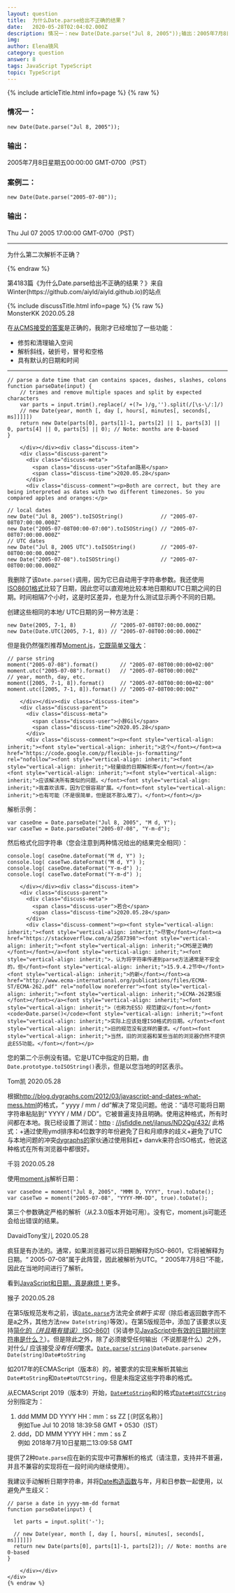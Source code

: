 ```yaml
---
layout: question
title:  为什么Date.parse给出不正确的结果？
date:   2020-05-28T02:04:02.000Z
description: 情况一：new Date(Date.parse("Jul 8, 2005"));输出：2005年7月8日星期五00 00 00 GMT-070...
img: 
author: Elena镜风
category: question
answer: 8
tags: JavaScript TypeScript
topic: TypeScript
---
```

<div class="article-root">
  <div class="article">
    {% include articleTitle.html info=page %}
    {% raw %}
    <div class="article-content"><h3><font style="vertical-align: inherit;"><font style="vertical-align: inherit;">情况一：</font></font></h3>

<pre class="lang-js prettyprint prettyprinted" style=""><code><span class="kwd">new</span><span class="pln"> </span><span class="typ">Date</span><span class="pun">(</span><span class="typ">Date</span><span class="pun">.</span><span class="pln">parse</span><span class="pun">(</span><span class="str">"Jul 8, 2005"</span><span class="pun">));</span></code></pre>

<h3><font style="vertical-align: inherit;"><font style="vertical-align: inherit;">输出：</font></font></h3>

<p><font style="vertical-align: inherit;"><font style="vertical-align: inherit;">2005年7月8日星期五00:00:00 GMT-0700（PST）</font></font></p>

<h3><font style="vertical-align: inherit;"><font style="vertical-align: inherit;">案例二：</font></font></h3>

<pre class="lang-js prettyprint prettyprinted" style=""><code><span class="kwd">new</span><span class="pln"> </span><span class="typ">Date</span><span class="pun">(</span><span class="typ">Date</span><span class="pun">.</span><span class="pln">parse</span><span class="pun">(</span><span class="str">"2005-07-08"</span><span class="pun">));</span></code></pre>

<h3><font style="vertical-align: inherit;"><font style="vertical-align: inherit;">输出：</font></font></h3>

<p><font style="vertical-align: inherit;"><font style="vertical-align: inherit;">Thu Jul 07 2005 17:00:00 GMT-0700（PST）</font></font></p>

<hr>

<p><font style="vertical-align: inherit;"><font style="vertical-align: inherit;">为什么第二次解析不正确？</font></font></p></div>
    {% endraw %}
  </div>
  <p class="winter_mark">第4183篇《为什么Date.parse给出不正确的结果？》来自Winter(https://github.com/aiyld/aiyld.github.io)的站点</p>
  <div class="discuss-wrapper">
    {% include discussTitle.html info=page %}
    {% raw %}
    <div class="discuss-list">
    <div class="discuss-item">
        <div class="discuss-parent">
          <div class="discuss-meta">
            <span class="discuss-user">MonsterKK</span>
            <span class="discuss-time">2020.05.28</span>
          </div>
          <div class="discuss-comment"><p><font style="vertical-align: inherit;"><font style="vertical-align: inherit;">在</font></font><a href="https://stackoverflow.com/a/2587398/6695569"><font style="vertical-align: inherit;"><font style="vertical-align: inherit;">从CMS接受的答案</font></font></a><font style="vertical-align: inherit;"><font style="vertical-align: inherit;">是正确的，我刚才已经增加了一些功能：</font></font></p>

<ul>
<li><font style="vertical-align: inherit;"><font style="vertical-align: inherit;">修剪和清理输入空间</font></font></li>
<li><font style="vertical-align: inherit;"><font style="vertical-align: inherit;">解析斜线，破折号，冒号和空格</font></font></li>
<li><font style="vertical-align: inherit;"><font style="vertical-align: inherit;">具有默认的日期和时间</font></font></li>
</ul>

<hr>

<pre class="lang-js prettyprint prettyprinted" style=""><code><span class="com">// parse a date time that can contains spaces, dashes, slashes, colons</span><span class="pln">
</span><span class="kwd">function</span><span class="pln"> parseDate</span><span class="pun">(</span><span class="pln">input</span><span class="pun">)</span><span class="pln"> </span><span class="pun">{</span><span class="pln">
    </span><span class="com">// trimes and remove multiple spaces and split by expected characters</span><span class="pln">
    </span><span class="kwd">var</span><span class="pln"> parts </span><span class="pun">=</span><span class="pln"> input</span><span class="pun">.</span><span class="pln">trim</span><span class="pun">().</span><span class="pln">replace</span><span class="pun">(</span><span class="str">/ +(?= )/</span><span class="pln">g</span><span class="pun">,</span><span class="str">''</span><span class="pun">).</span><span class="pln">split</span><span class="pun">(</span><span class="str">/[\s-\/:]/</span><span class="pun">)</span><span class="pln">
    </span><span class="com">// new Date(year, month [, day [, hours[, minutes[, seconds[, ms]]]]])</span><span class="pln">
    </span><span class="kwd">return</span><span class="pln"> </span><span class="kwd">new</span><span class="pln"> </span><span class="typ">Date</span><span class="pun">(</span><span class="pln">parts</span><span class="pun">[</span><span class="lit">0</span><span class="pun">],</span><span class="pln"> parts</span><span class="pun">[</span><span class="lit">1</span><span class="pun">]-</span><span class="lit">1</span><span class="pun">,</span><span class="pln"> parts</span><span class="pun">[</span><span class="lit">2</span><span class="pun">]</span><span class="pln"> </span><span class="pun">||</span><span class="pln"> </span><span class="lit">1</span><span class="pun">,</span><span class="pln"> parts</span><span class="pun">[</span><span class="lit">3</span><span class="pun">]</span><span class="pln"> </span><span class="pun">||</span><span class="pln"> </span><span class="lit">0</span><span class="pun">,</span><span class="pln"> parts</span><span class="pun">[</span><span class="lit">4</span><span class="pun">]</span><span class="pln"> </span><span class="pun">||</span><span class="pln"> </span><span class="lit">0</span><span class="pun">,</span><span class="pln"> parts</span><span class="pun">[</span><span class="lit">5</span><span class="pun">]</span><span class="pln"> </span><span class="pun">||</span><span class="pln"> </span><span class="lit">0</span><span class="pun">);</span><span class="pln"> </span><span class="com">// Note: months are 0-based</span><span class="pln">
</span><span class="pun">}</span></code></pre></div>
        </div></div><div class="discuss-item">
        <div class="discuss-parent">
          <div class="discuss-meta">
            <span class="discuss-user">Stafan路易</span>
            <span class="discuss-time">2020.05.28</span>
          </div>
          <div class="discuss-comment"><p>Both are correct, but they are being interpreted as dates with two different timezones. So you compared apples and oranges:</p>

<pre class="lang-js prettyprint prettyprinted" style=""><code><span class="com">// local dates</span><span class="pln">
</span><span class="kwd">new</span><span class="pln"> </span><span class="typ">Date</span><span class="pun">(</span><span class="str">"Jul 8, 2005"</span><span class="pun">).</span><span class="pln">toISOString</span><span class="pun">()</span><span class="pln">            </span><span class="com">// "2005-07-08T07:00:00.000Z"</span><span class="pln">
</span><span class="kwd">new</span><span class="pln"> </span><span class="typ">Date</span><span class="pun">(</span><span class="str">"2005-07-08T00:00-07:00"</span><span class="pun">).</span><span class="pln">toISOString</span><span class="pun">()</span><span class="pln"> </span><span class="com">// "2005-07-08T07:00:00.000Z"</span><span class="pln">
</span><span class="com">// UTC dates</span><span class="pln">
</span><span class="kwd">new</span><span class="pln"> </span><span class="typ">Date</span><span class="pun">(</span><span class="str">"Jul 8, 2005 UTC"</span><span class="pun">).</span><span class="pln">toISOString</span><span class="pun">()</span><span class="pln">        </span><span class="com">// "2005-07-08T00:00:00.000Z"</span><span class="pln">
</span><span class="kwd">new</span><span class="pln"> </span><span class="typ">Date</span><span class="pun">(</span><span class="str">"2005-07-08"</span><span class="pun">).</span><span class="pln">toISOString</span><span class="pun">()</span><span class="pln">             </span><span class="com">// "2005-07-08T00:00:00.000Z"</span></code></pre>

<p><font style="vertical-align: inherit;"><font style="vertical-align: inherit;">我删除了该</font></font><code>Date.parse()</code><font style="vertical-align: inherit;"><font style="vertical-align: inherit;">调用，因为它已自动用于字符串参数。</font><font style="vertical-align: inherit;">我还使用</font></font><a href="https://developer.mozilla.org/en-US/docs/Web/JavaScript/Reference/Global_Objects/Date/toISOString" rel="nofollow noreferrer" title="Date.prototype.toISOString（）"><font style="vertical-align: inherit;"><font style="vertical-align: inherit;">ISO8601格式</font></font></a><font style="vertical-align: inherit;"><font style="vertical-align: inherit;">比较了日期，因此您可以直观地比较本地日期和UTC日期之间的日期。</font><font style="vertical-align: inherit;">时间相隔7个小时，这是时区差异，也是为什么测试显示两个不同的日期。</font></font></p>

<p><font style="vertical-align: inherit;"><font style="vertical-align: inherit;">创建这些相同的本地/ UTC日期的另一种方法是：</font></font></p>

<pre class="lang-js prettyprint prettyprinted" style=""><code><span class="kwd">new</span><span class="pln"> </span><span class="typ">Date</span><span class="pun">(</span><span class="lit">2005</span><span class="pun">,</span><span class="pln"> </span><span class="lit">7</span><span class="pun">-</span><span class="lit">1</span><span class="pun">,</span><span class="pln"> </span><span class="lit">8</span><span class="pun">)</span><span class="pln">           </span><span class="com">// "2005-07-08T07:00:00.000Z"</span><span class="pln">
</span><span class="kwd">new</span><span class="pln"> </span><span class="typ">Date</span><span class="pun">(</span><span class="typ">Date</span><span class="pun">.</span><span class="pln">UTC</span><span class="pun">(</span><span class="lit">2005</span><span class="pun">,</span><span class="pln"> </span><span class="lit">7</span><span class="pun">-</span><span class="lit">1</span><span class="pun">,</span><span class="pln"> </span><span class="lit">8</span><span class="pun">))</span><span class="pln"> </span><span class="com">// "2005-07-08T00:00:00.000Z"</span></code></pre>

<p><font style="vertical-align: inherit;"><font style="vertical-align: inherit;">但是我仍然强烈推荐</font></font><a href="http://momentjs.com/" rel="nofollow noreferrer"><font style="vertical-align: inherit;"><font style="vertical-align: inherit;">Moment.js</font></font></a><font style="vertical-align: inherit;"><font style="vertical-align: inherit;">，</font><a href="http://momentjs.com/" rel="nofollow noreferrer"><font style="vertical-align: inherit;">它既</font></a></font><a href="http://momentjs.com/docs/#/parsing/" rel="nofollow noreferrer" title="Moment.js文件"><font style="vertical-align: inherit;"><font style="vertical-align: inherit;">简单又强大</font></font></a><font style="vertical-align: inherit;"><font style="vertical-align: inherit;">：</font></font></p>

<pre class="lang-js prettyprint prettyprinted" style=""><code><span class="com">// parse string</span><span class="pln">
moment</span><span class="pun">(</span><span class="str">"2005-07-08"</span><span class="pun">).</span><span class="pln">format</span><span class="pun">()</span><span class="pln">       </span><span class="com">// "2005-07-08T00:00:00+02:00"</span><span class="pln">
moment</span><span class="pun">.</span><span class="pln">utc</span><span class="pun">(</span><span class="str">"2005-07-08"</span><span class="pun">).</span><span class="pln">format</span><span class="pun">()</span><span class="pln">   </span><span class="com">// "2005-07-08T00:00:00Z"</span><span class="pln">
</span><span class="com">// year, month, day, etc.</span><span class="pln">
moment</span><span class="pun">([</span><span class="lit">2005</span><span class="pun">,</span><span class="pln"> </span><span class="lit">7</span><span class="pun">-</span><span class="lit">1</span><span class="pun">,</span><span class="pln"> </span><span class="lit">8</span><span class="pun">]).</span><span class="pln">format</span><span class="pun">()</span><span class="pln">     </span><span class="com">// "2005-07-08T00:00:00+02:00"</span><span class="pln">
moment</span><span class="pun">.</span><span class="pln">utc</span><span class="pun">([</span><span class="lit">2005</span><span class="pun">,</span><span class="pln"> </span><span class="lit">7</span><span class="pun">-</span><span class="lit">1</span><span class="pun">,</span><span class="pln"> </span><span class="lit">8</span><span class="pun">]).</span><span class="pln">format</span><span class="pun">()</span><span class="pln"> </span><span class="com">// "2005-07-08T00:00:00Z"</span></code></pre></div>
        </div></div><div class="discuss-item">
        <div class="discuss-parent">
          <div class="discuss-meta">
            <span class="discuss-user">小胖Gil</span>
            <span class="discuss-time">2020.05.28</span>
          </div>
          <div class="discuss-comment"><p><font style="vertical-align: inherit;"><font style="vertical-align: inherit;">这个</font></font><a href="https://code.google.com/p/flexible-js-formatting/" rel="nofollow"><font style="vertical-align: inherit;"><font style="vertical-align: inherit;">轻量级的日期解析库</font></font></a><font style="vertical-align: inherit;"><font style="vertical-align: inherit;">应该解决所有类似的问题。</font><font style="vertical-align: inherit;">我喜欢该库，因为它很容易扩展。</font><font style="vertical-align: inherit;">也有可能（不是很简单，但是就不那么难了）。</font></font></p>

<p><font style="vertical-align: inherit;"><font style="vertical-align: inherit;">解析示例：</font></font></p>

<pre class="lang-js prettyprint prettyprinted" style=""><code><span class="kwd">var</span><span class="pln"> caseOne </span><span class="pun">=</span><span class="pln"> </span><span class="typ">Date</span><span class="pun">.</span><span class="pln">parseDate</span><span class="pun">(</span><span class="str">"Jul 8, 2005"</span><span class="pun">,</span><span class="pln"> </span><span class="str">"M d, Y"</span><span class="pun">);</span><span class="pln">
</span><span class="kwd">var</span><span class="pln"> caseTwo </span><span class="pun">=</span><span class="pln"> </span><span class="typ">Date</span><span class="pun">.</span><span class="pln">parseDate</span><span class="pun">(</span><span class="str">"2005-07-08"</span><span class="pun">,</span><span class="pln"> </span><span class="str">"Y-m-d"</span><span class="pun">);</span></code></pre>

<p><font style="vertical-align: inherit;"><font style="vertical-align: inherit;">然后格式化回字符串（您会注意到两种情况给出的结果完全相同）：</font></font></p>

<pre class="lang-js prettyprint prettyprinted" style=""><code><span class="pln">console</span><span class="pun">.</span><span class="pln">log</span><span class="pun">(</span><span class="pln"> caseOne</span><span class="pun">.</span><span class="pln">dateFormat</span><span class="pun">(</span><span class="str">"M d, Y"</span><span class="pun">)</span><span class="pln"> </span><span class="pun">);</span><span class="pln">
console</span><span class="pun">.</span><span class="pln">log</span><span class="pun">(</span><span class="pln"> caseTwo</span><span class="pun">.</span><span class="pln">dateFormat</span><span class="pun">(</span><span class="str">"M d, Y"</span><span class="pun">)</span><span class="pln"> </span><span class="pun">);</span><span class="pln">
console</span><span class="pun">.</span><span class="pln">log</span><span class="pun">(</span><span class="pln"> caseOne</span><span class="pun">.</span><span class="pln">dateFormat</span><span class="pun">(</span><span class="str">"Y-m-d"</span><span class="pun">)</span><span class="pln"> </span><span class="pun">);</span><span class="pln">
console</span><span class="pun">.</span><span class="pln">log</span><span class="pun">(</span><span class="pln"> caseTwo</span><span class="pun">.</span><span class="pln">dateFormat</span><span class="pun">(</span><span class="str">"Y-m-d"</span><span class="pun">)</span><span class="pln"> </span><span class="pun">);</span></code></pre></div>
        </div></div><div class="discuss-item">
        <div class="discuss-parent">
          <div class="discuss-meta">
            <span class="discuss-user">若合</span>
            <span class="discuss-time">2020.05.28</span>
          </div>
          <div class="discuss-comment"><p><font style="vertical-align: inherit;"><font style="vertical-align: inherit;">尽管</font></font><a href="https://stackoverflow.com/a/2587398"><font style="vertical-align: inherit;"><font style="vertical-align: inherit;">CMS是正确的</font></font></a><font style="vertical-align: inherit;"><font style="vertical-align: inherit;">，认为将字符串传递到parse方法通常是不安全的，但</font><font style="vertical-align: inherit;">15.9.4.2节中</font><font style="vertical-align: inherit;">的新</font></font><a href="http://www.ecma-international.org/publications/files/ECMA-ST/ECMA-262.pdf" rel="nofollow noreferrer"><font style="vertical-align: inherit;"><font style="vertical-align: inherit;">ECMA-262第5版</font></font></a><font style="vertical-align: inherit;"><font style="vertical-align: inherit;">（也称为ES5）规范建议</font></font><code>Date.parse()</code><font style="vertical-align: inherit;"><font style="vertical-align: inherit;">实际上应该处理ISO格式的日期。</font><font style="vertical-align: inherit;">旧的规范没有这样的要求。</font><font style="vertical-align: inherit;">当然，旧的浏览器和某些当前的浏览器仍然不提供此ES5功能。</font></font></p>

<p><font style="vertical-align: inherit;"><font style="vertical-align: inherit;">您的第二个示例没有错。</font><font style="vertical-align: inherit;">它是UTC中指定的日期，由</font></font><code>Date.prototype.toISOString()</code><font style="vertical-align: inherit;"><font style="vertical-align: inherit;">表示，但是以您当地的时区表示。</font></font></p></div>
        </div></div><div class="discuss-item">
        <div class="discuss-parent">
          <div class="discuss-meta">
            <span class="discuss-user">Tom凯</span>
            <span class="discuss-time">2020.05.28</span>
          </div>
          <div class="discuss-comment"><p><font style="vertical-align: inherit;"><font style="vertical-align: inherit;">根据</font></font><a href="http://blog.dygraphs.com/2012/03/javascript-and-dates-what-mess.html" rel="nofollow noreferrer"><font style="vertical-align: inherit;"><font style="vertical-align: inherit;">http://blog.dygraphs.com/2012/03/javascript-and-dates-what-mess.html</font></font></a><font style="vertical-align: inherit;"><font style="vertical-align: inherit;">的格式，“ yyyy / mm / dd”解决了常见问题。</font><font style="vertical-align: inherit;">他说：“请尽可能将日期字符串粘贴到“ YYYY / MM / DD”。它被普遍支持且明确。使用这种格式，所有时间都在本地。</font><font style="vertical-align: inherit;">我已经设置了测试：</font></font><a href="http://jsfiddle.net/jlanus/ND2Qg/432/" rel="nofollow noreferrer"><font style="vertical-align: inherit;"><font style="vertical-align: inherit;">http</font></font></a><font style="vertical-align: inherit;"><font style="vertical-align: inherit;"> : </font><a href="http://jsfiddle.net/jlanus/ND2Qg/432/" rel="nofollow noreferrer"><font style="vertical-align: inherit;">//jsfiddle.net/jlanus/ND2Qg/432/</font></a><font style="vertical-align: inherit;"> 
此格式：+通过使用ymd排序和4位数字的年份避免了日和月顺序的歧义+避免了UTC与本地问题的冲突</font></font><a href="http://blog.dygraphs.com/2012/03/javascript-and-dates-what-mess.html" rel="nofollow noreferrer"><font style="vertical-align: inherit;"><font style="vertical-align: inherit;">dygraphs的</font></font></a><font style="vertical-align: inherit;"><font style="vertical-align: inherit;">家伙</font><font style="vertical-align: inherit;">通过使用斜杠+ danvk来符合ISO格式</font><font style="vertical-align: inherit;">，他说这种格式在所有浏览器中都很好。</font></font></p></div>
        </div></div><div class="discuss-item">
        <div class="discuss-parent">
          <div class="discuss-meta">
            <span class="discuss-user">千羽</span>
            <span class="discuss-time">2020.05.28</span>
          </div>
          <div class="discuss-comment"><p><font style="vertical-align: inherit;"><font style="vertical-align: inherit;">使用</font></font><a href="https://momentjs.com/docs/#/parsing/string-format/" rel="noreferrer"><font style="vertical-align: inherit;"><font style="vertical-align: inherit;">moment.js</font></font></a><font style="vertical-align: inherit;"><font style="vertical-align: inherit;">解析日期：</font></font></p>

<pre class="lang-js prettyprint prettyprinted" style=""><code><span class="kwd">var</span><span class="pln"> caseOne </span><span class="pun">=</span><span class="pln"> moment</span><span class="pun">(</span><span class="str">"Jul 8, 2005"</span><span class="pun">,</span><span class="pln"> </span><span class="str">"MMM D, YYYY"</span><span class="pun">,</span><span class="pln"> </span><span class="kwd">true</span><span class="pun">).</span><span class="pln">toDate</span><span class="pun">();</span><span class="pln">
</span><span class="kwd">var</span><span class="pln"> caseTwo </span><span class="pun">=</span><span class="pln"> moment</span><span class="pun">(</span><span class="str">"2005-07-08"</span><span class="pun">,</span><span class="pln"> </span><span class="str">"YYYY-MM-DD"</span><span class="pun">,</span><span class="pln"> </span><span class="kwd">true</span><span class="pun">).</span><span class="pln">toDate</span><span class="pun">();</span></code></pre>

<p><font style="vertical-align: inherit;"><font style="vertical-align: inherit;">第三个参数确定严格的解析（从2.3.0版本开始可用）。</font><font style="vertical-align: inherit;">没有它，moment.js可能还会给出错误的结果。</font></font></p></div>
        </div></div><div class="discuss-item">
        <div class="discuss-parent">
          <div class="discuss-meta">
            <span class="discuss-user">DavaidTony宝儿</span>
            <span class="discuss-time">2020.05.28</span>
          </div>
          <div class="discuss-comment"><p><font style="vertical-align: inherit;"><font style="vertical-align: inherit;">疯狂是有办法的。</font><font style="vertical-align: inherit;">通常，如果浏览器可以将日期解释为ISO-8601，它将被解释为日期。</font><font style="vertical-align: inherit;">“ 2005-07-08”属于此阵营，因此被解析为UTC。</font><font style="vertical-align: inherit;">“ 2005年7月8日”不能，因此在当地时间进行了解析。</font></font></p>

<p><font style="vertical-align: inherit;"><font style="vertical-align: inherit;">看到</font></font><a href="http://blog.dygraphs.com/2012/03/javascript-and-dates-what-mess.html"><font style="vertical-align: inherit;"><font style="vertical-align: inherit;">JavaScript和日期，真是麻烦！</font></font></a><font style="vertical-align: inherit;"><font style="vertical-align: inherit;">更多。</font></font></p></div>
        </div></div><div class="discuss-item">
        <div class="discuss-parent">
          <div class="discuss-meta">
            <span class="discuss-user">猴子</span>
            <span class="discuss-time">2020.05.28</span>
          </div>
          <div class="discuss-comment"><p><font style="vertical-align: inherit;"><font style="vertical-align: inherit;">在第5版规范发布之前，该</font></font><a href="http://bclary.com/2004/11/07/#a-15.9.4.2" rel="nofollow noreferrer"><code>Date.parse</code></a><font style="vertical-align: inherit;"><font style="vertical-align: inherit;">方法完全</font></font><em><font style="vertical-align: inherit;"><font style="vertical-align: inherit;">依赖</font></font></em><font style="vertical-align: inherit;"><font style="vertical-align: inherit;">于</font><em><font style="vertical-align: inherit;">实现</font></em><font style="vertical-align: inherit;">（</font><font style="vertical-align: inherit;">除后者返回数字而不是a之外</font><font style="vertical-align: inherit;">，其他</font><font style="vertical-align: inherit;">方法</font></font><code>new Date(string)</code><font style="vertical-align: inherit;"><font style="vertical-align: inherit;">等效</font><font style="vertical-align: inherit;">）。</font><font style="vertical-align: inherit;">在第5版规范中，添加了该要求以支持</font><a href="http://www.ecma-international.org/ecma-262/5.1/#sec-15.9.1.15" rel="nofollow noreferrer"><font style="vertical-align: inherit;">简化的</font></a><a href="http://www.ecma-international.org/ecma-262/5.1/#sec-15.9.1.15" rel="nofollow noreferrer"><em><font style="vertical-align: inherit;">（并且略有错误）</font></em></a><a href="http://www.ecma-international.org/ecma-262/5.1/#sec-15.9.1.15" rel="nofollow noreferrer"><font style="vertical-align: inherit;"> ISO-8601</font></a><font style="vertical-align: inherit;">（另请参见</font><a href="https://stackoverflow.com/questions/51715259/what-are-valid-date-time-strings-in-javascript/"><font style="vertical-align: inherit;">JavaScript中有效的日期时间字符串是什么？</font></a><font style="vertical-align: inherit;">）。</font><font style="vertical-align: inherit;">但是除此之外，</font><font style="vertical-align: inherit;">除了必须接受任何</font><font style="vertical-align: inherit;">输出（不说那是什么）</font><font style="vertical-align: inherit;">之外，</font><font style="vertical-align: inherit;">对什么</font><font style="vertical-align: inherit;">/ </font><font style="vertical-align: inherit;">应该接受</font><em><font style="vertical-align: inherit;">没有任何</font></em><font style="vertical-align: inherit;">要求</font><font style="vertical-align: inherit;">。</font></font><a href="http://bclary.com/2004/11/07/#a-15.9.4.2" rel="nofollow noreferrer"><code>Date.parse(string)</code></a><font style="vertical-align: inherit;"></font><code>Date</code><font style="vertical-align: inherit;"></font><a href="http://www.ecma-international.org/ecma-262/5.1/#sec-15.9.1.15" rel="nofollow noreferrer"><font style="vertical-align: inherit;"></font><em><font style="vertical-align: inherit;"></font></em><font style="vertical-align: inherit;"></font></a><font style="vertical-align: inherit;"></font><a href="https://stackoverflow.com/questions/51715259/what-are-valid-date-time-strings-in-javascript/"><font style="vertical-align: inherit;"></font></a><font style="vertical-align: inherit;"></font><em><font style="vertical-align: inherit;"></font></em><font style="vertical-align: inherit;"></font><code>Date.parse</code><font style="vertical-align: inherit;"></font><code>new Date(string)</code><font style="vertical-align: inherit;"></font><code>Date#toString</code><font style="vertical-align: inherit;"></font></p>

<p><font style="vertical-align: inherit;"><font style="vertical-align: inherit;">如2017年的ECMAScript（版本8）的，被要求的实现来解析其输出</font></font><code>Date#toString</code><font style="vertical-align: inherit;"><font style="vertical-align: inherit;">和</font></font><code>Date#toUTCString</code><font style="vertical-align: inherit;"><font style="vertical-align: inherit;">，但是未指定这些字符串的格式。</font></font></p>

<p><font style="vertical-align: inherit;"><font style="vertical-align: inherit;">从ECMAScript 2019（版本9）开始，</font></font><a href="http://ecma-international.org/ecma-262/9.0/#sec-date.prototype.tostring" rel="nofollow noreferrer"><code>Date#toString</code></a><font style="vertical-align: inherit;"><font style="vertical-align: inherit;">和</font><font style="vertical-align: inherit;">的格式</font></font><a href="http://ecma-international.org/ecma-262/9.0/#sec-date.prototype.toutcstring" rel="nofollow noreferrer"><code>Date#toUTCString</code></a><font style="vertical-align: inherit;"><font style="vertical-align: inherit;">分别指定为：</font></font></p>

<ol>
<li><font style="vertical-align: inherit;"><font style="vertical-align: inherit;">ddd MMM DD YYYY HH：mm：ss ZZ [（时区名称）] </font></font><br><font style="vertical-align: inherit;"><font style="vertical-align: inherit;">例如Tue Jul 10 2018 18:39:58 GMT + 0530（IST）</font></font></li>
<li><font style="vertical-align: inherit;"><font style="vertical-align: inherit;">ddd，DD MMM YYYY HH：mm：ss Z </font></font><br><font style="vertical-align: inherit;"><font style="vertical-align: inherit;">例如 </font><font style="vertical-align: inherit;">2018年7月10日星期二13:09:58 GMT</font></font></li>
</ol>

<p><font style="vertical-align: inherit;"><font style="vertical-align: inherit;">提供了2种</font></font><code>Date.parse</code><font style="vertical-align: inherit;"><font style="vertical-align: inherit;">应在新的实现中可靠解析的</font><font style="vertical-align: inherit;">格式</font><font style="vertical-align: inherit;">（请注意，支持并不普遍，并且不兼容的实现将在一段时间内继续使用）。</font></font></p>

<p><font style="vertical-align: inherit;"><font style="vertical-align: inherit;">我建议手动解析日期字符串，并将</font></font><a href="http://bclary.com/2004/11/07/#a-15.9.3.1" rel="nofollow noreferrer"><font style="vertical-align: inherit;"><font style="vertical-align: inherit;">Date构造函数</font></font></a><font style="vertical-align: inherit;"><font style="vertical-align: inherit;">与年，月和日参数一起使用，以避免产生歧义：</font></font></p>

<pre class="lang-js prettyprint prettyprinted" style=""><code><span class="com">// parse a date in yyyy-mm-dd format</span><span class="pln">
</span><span class="kwd">function</span><span class="pln"> parseDate</span><span class="pun">(</span><span class="pln">input</span><span class="pun">)</span><span class="pln"> </span><span class="pun">{</span><span class="pln">

  </span><span class="kwd">let</span><span class="pln"> parts </span><span class="pun">=</span><span class="pln"> input</span><span class="pun">.</span><span class="pln">split</span><span class="pun">(</span><span class="str">'-'</span><span class="pun">);</span><span class="pln">

  </span><span class="com">// new Date(year, month [, day [, hours[, minutes[, seconds[, ms]]]]])</span><span class="pln">
  </span><span class="kwd">return</span><span class="pln"> </span><span class="kwd">new</span><span class="pln"> </span><span class="typ">Date</span><span class="pun">(</span><span class="pln">parts</span><span class="pun">[</span><span class="lit">0</span><span class="pun">],</span><span class="pln"> parts</span><span class="pun">[</span><span class="lit">1</span><span class="pun">]-</span><span class="lit">1</span><span class="pun">,</span><span class="pln"> parts</span><span class="pun">[</span><span class="lit">2</span><span class="pun">]);</span><span class="pln"> </span><span class="com">// Note: months are 0-based</span><span class="pln">
</span><span class="pun">}</span></code></pre></div>
        </div></div>
    </div>
    {% endraw %}
  </div>
<div>
